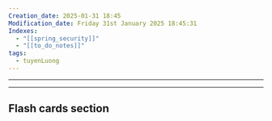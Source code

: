 ```yaml
---
Creation_date: 2025-01-31 18:45
Modification_date: Friday 31st January 2025 18:45:31
Indexes:
  - "[[spring_security]]"
  - "[[to_do_notes]]"
tags:
  - tuyenLuong
---
```


----





















---
## Flash cards section



